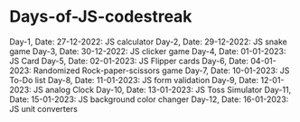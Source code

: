# Days-of-JS-codestreak
Day-1, Date: 27-12-2022: JS calculator
Day-2, Date: 29-12-2022: JS snake game
Day-3, Date: 30-12-2022: JS clicker game
Day-4, Date: 01-01-2023: JS Card
Day-5, Date: 02-01-2023: JS Flipper cards
Day-6, Date: 04-01-2023: Randomized Rock-paper-scissors game
Day-7, Date: 10-01-2023: JS To-Do list
Day-8, Date: 11-01-2023: JS form validation
Day-9, Date: 12-01-2023: JS analog Clock
Day-10, Date: 13-01-2023: JS Toss Simulator
Day-11, Date: 15-01-2023: JS background color changer
Day-12, Date: 16-01-2023: JS unit converters
